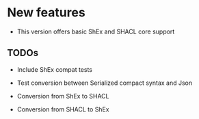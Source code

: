 New features
============

-   This version offers basic ShEx and SHACL core support


TODOs
-----

- Include ShEx compat tests

- Test conversion between Serialized compact syntax and Json

- Conversion from ShEx to SHACL

- Conversion from SHACL to ShEx
